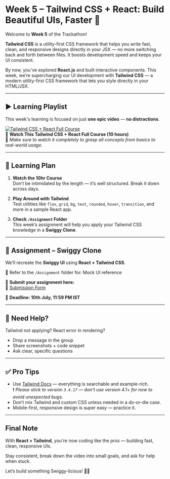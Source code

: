 # Week 5 – Tailwind CSS + React: Build Beautiful UIs, Faster 🚀

Welcome to **Week 5** of the Trackathon!

**Tailwind CSS** is a utility-first CSS framework that helps you write fast, clean, and responsive designs directly in your JSX — no more switching back and forth between files. It boosts development speed and keeps your UI consistent.

By now, you've explored **React.js** and built interactive components. This week, we’re supercharging our UI development with **Tailwind CSS** — a modern utility-first CSS framework that lets you style directly in your HTML/JSX.

---

## ▶️ Learning Playlist

This week's learning is focused on just **one epic video** — **no distractions**.

[![Tailwind CSS + React Full Course](https://img.youtube.com/vi/6a8CNTk9yo4/hqdefault.jpg)](https://youtu.be/6a8CNTk9yo4?si=V5cQvBqdkfwYd5k8)  
🎥 **Watch This Tailwind CSS + React Full Course (10 hours)**  
📌 _Make sure to watch it completely to grasp all concepts from basics to real-world usage._

---

## 🧠 Learning Plan

1. **Watch the 10hr Course**  
   Don’t be intimidated by the length — it’s well structured. Break it down across days.

2. **Play Around with Tailwind**  
   Test utilities like `flex`, `grid`, `bg`, `text`, `rounded`, `hover`, `transition`, and more in a sample React app.

3. **Check `/Assignment` Folder**  
   This week’s assignment will help you apply your Tailwind CSS knowledge in a **Swiggy Clone**.

---

## 🧪 Assignment – Swiggy Clone

We’ll recreate the **Swiggy UI** using **React + Tailwind CSS**.

📁 Refer to the `/Assignment` folder for: Mock UI reference

📝 **Submit your assignment here:**  
🔗 [Submission Form](https://forms.gle/u9iYJb9P7ryu3NjJ9)

📅 **Deadline: 10th July, 11:59 PM IST**

---

## 💬 Need Help?

Tailwind not applying? React error in rendering?

- Drop a message in the group
- Share screenshots + code snippet
- Ask clear, specific questions

---

## ✅ Pro Tips

- Use [Tailwind Docs](https://v3.tailwindcss.com/) — everything is searchable and example-rich.  
  ❗ _Please stick to version `3.4.17` — don't use version 4.1+ for now to avoid unexpected bugs._
- Don’t mix Tailwind and custom CSS unless needed in a do-or-die case.
- Mobile-first, responsive design is super easy — practice it.

---

## Final Note

With **React + Tailwind**, you're now coding like the pros — building fast, clean, responsive UIs.

Stay consistent, break down the video into small goals, and ask for help when stuck.

Let’s build something Swiggy-licious! 🍔🛵
